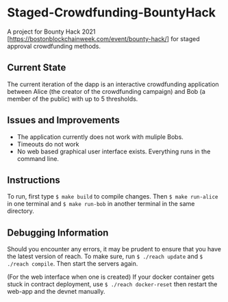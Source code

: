 # Staged-Crowdfunding-BountyHack

A project for Bounty Hack 2021 [https://bostonblockchainweek.com/event/bounty-hack/] for staged approval crowdfunding methods.

## Current State

The current iteration of the dapp is an interactive crowdfunding application between Alice (the creator of the crowdfunding campaign) and Bob (a member of the public) with up to 5 thresholds.

## Issues and Improvements

* The application currently does not work with muliple Bobs.
* Timeouts do not work
* No web based graphical user interface exists. Everything runs in the command line.

## Instructions

To run, first type `$ make build` to compile changes. Then `$ make run-alice` in one terminal and `$ make run-bob` in another terminal in the same directory.

## Debugging Information

Should you encounter any errors, it may be prudent to ensure that you have the latest version of reach. To make sure, run `$ ./reach update` and `$ ./reach compile`. Then start the servers again.

(For the web interface when one is created) If your docker container gets stuck in contract deployment, use `$ ./reach docker-reset` then restart the web-app and the devnet manually.